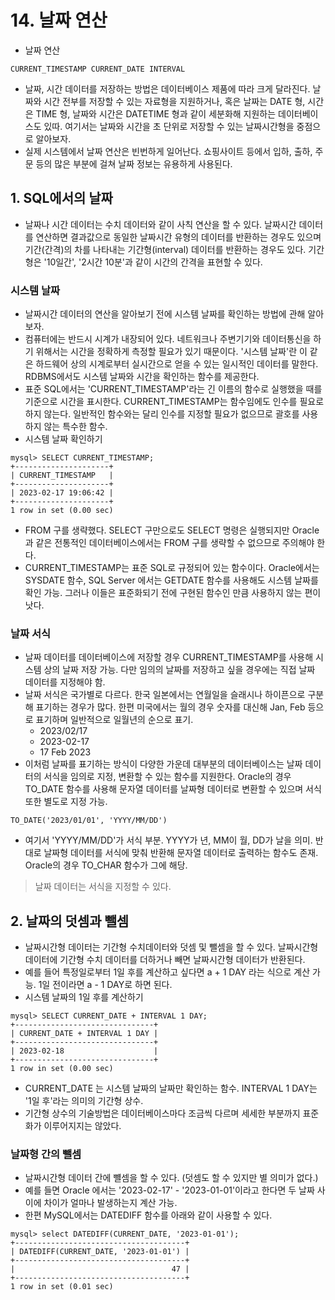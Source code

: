 # 14. 날짜 연산
- 날짜 연산
```text
CURRENT_TIMESTAMP CURRENT_DATE INTERVAL
```
- 날짜, 시간 데이터를 저장하는 방법은 데이터베이스 제품에 따라 크게 달라진다. 날짜와 시간 전부를 저장할 수 있는 자료형을 지원하거나, 혹은 날짜는 DATE 형, 시간은 TIME 형,
날짜와 시간은 DATETIME 형과 같이 세분화해 지원하는 데이터베이스도 있따. 여기서는 날짜와 시간을 초 단위로 저장할 수 있는 날짜시간형을 중점으로 알아보자.
- 실제 시스템에서 날짜 연산은 빈번하게 일어난다. 쇼핑사이트 등에서 입하, 출하, 주문 등의 많은 부분에 걸쳐 날짜 정보는 유용하게 사용된다.

## 1. SQL에서의 날짜
- 날짜나 시간 데이터는 수치 데이터와 같이 사칙 연산을 할 수 있다. 날짜시간 데이터를 연산하면 결과값으로 동일한 날짜시간 유형의 데이터를 반환하는 경우도 있으며 기간(간격)의
차를 나타내는 기간형(interval) 데이터를 반환하는 경우도 있다. 기간형은 '10일간', '2시간 10분'과 같이 시간의 간격을 표현할 수 있다.

### 시스템 날짜
- 날짜시간 데이터의 연산을 알아보기 전에 시스템 날짜를 확인하는 방법에 관해 알아보자.
- 컴퓨터에는 반드시 시계가 내장되어 있다. 네트워크나 주변기기와 데이터통신을 하기 위해서는 시간을 정확하게 측정할 필요가 있기 때문이다. '시스템 날짜'란 이 같은 하드웨어
상의 시계로부터 실시간으로 얻을 수 있는 일시적인 데이터를 말한다. RDBMS에서도 시스템 날짜와 시간을 확인하는 함수를 제공한다.
- 표준 SQL에서는 'CURRENT_TIMESTAMP'라는 긴 이름의 함수로 실행했을 때를 기준으로 시간을 표시한다. CURRENT_TIMESTAMP는 함수임에도 인수를 필요로 하지 않는다.
일반적인 함수와는 달리 인수를 지정할 필요가 없으므로 괄호를 사용하지 않는 특수한 함수.
- 시스템 날짜 확인하기
```text
mysql> SELECT CURRENT_TIMESTAMP;
+---------------------+
| CURRENT_TIMESTAMP   |
+---------------------+
| 2023-02-17 19:06:42 |
+---------------------+
1 row in set (0.00 sec)
```
- FROM 구를 생략했다. SELECT 구만으로도 SELECT 명령은 실행되지만 Oracle 과 같은 전통적인 데이터베이스에서는 FROM 구를 생략할 수 없으므로 주의해야 한다.
- CURRENT_TIMESTAMP는 표준 SQL로 규정되어 있는 함수이다. Oracle에서는 SYSDATE 함수, SQL Server 에서는 GETDATE 함수를 사용해도 시스템 날짜를 확인 가능.
그러나 이들은 표준화되기 전에 구현된 함수인 만큼 사용하지 않는 편이 낫다.

### 날짜 서식
- 날짜 데이터를 데이터베이스에 저장할 경우 CURRENT_TIMESTAMP를 사용해 시스템 상의 날짜 저장 가능. 다만 임의의 날짜를 저장하고 싶을 경우에는 직접 날짜 데이터를 지정해야
함.
- 날짜 서식은 국가별로 다르다. 한국 일본에서는 연월일을 슬래시나 하이픈으로 구분해 표기하는 경우가 많다. 한편 미국에서는 월의 경우 숫자를 대신해 Jan, Feb 등으로 표기하며
일반적으로 일월년의 순으로 표기.
    - 2023/02/17
    - 2023-02-17
    - 17 Feb 2023
- 이처럼 날짜를 표기하는 방식이 다양한 가운데 대부분의 데이터베이스는 날짜 데이터의 서식을 임의로 지정, 변환할 수 있는 함수를 지원한다. Oracle의 경우 TO_DATE 함수를
사용해 문자열 데이터를 날짜형 데이터로 변환할 수 있으며 서식 또한 별도로 지정 가능.
```text
TO_DATE('2023/01/01', 'YYYY/MM/DD')
```
- 여기서 'YYYY/MM/DD'가 서식 부분. YYYY가 년, MM이 월, DD가 날을 의미. 반대로 날짜형 데이터를 서식에 맞춰 반환해 문자열 데이터로 출력하는 함수도 존재.
Oracle의 경우 TO_CHAR 함수가 그에 해당.
> 날짜 데이터는 서식을 지정할 수 있다.

## 2. 날짜의 덧셈과 뺄셈
- 날짜시간형 데이터는 기간형 수치데이터와 덧셈 및 뺄셈을 할 수 있다. 날짜시간형 데이터에 기간형 수치 데이터를 더하거나 빼면 날짜시간형 데이터가 반환된다.
- 예를 들어 특정일로부터 1일 후를 계산하고 싶다면 a + 1 DAY 라는 식으로 계산 가능. 1일 전이라면 a - 1 DAY로 하면 된다.
- 시스템 날짜의 1일 후를 계산하기
```text
mysql> SELECT CURRENT_DATE + INTERVAL 1 DAY;
+-------------------------------+
| CURRENT_DATE + INTERVAL 1 DAY |
+-------------------------------+
| 2023-02-18                    |
+-------------------------------+
1 row in set (0.00 sec)
```
- CURRENT_DATE 는 시스템 날짜의 날짜만 확인하는 함수. INTERVAL 1 DAY는 '1일 후'라는 의미의 기간형 상수.
- 기간형 상수의 기술방법은 데이터베이스마다 조금씩 다르며 세세한 부분까지 표준화가 이루어지지는 않았다.

### 날짜형 간의 뺄셈
- 날짜시간형 데이터 간에 뺼셈을 할 수 있다. (덧셈도 할 수 있지만 별 의미가 없다.)
- 예를 들면 Oracle 에서는 '2023-02-17' - '2023-01-01'이라고 한다면 두 날짜 사이에 차이가 얼마나 발생하는지 계산 가능.
- 한편 MySQL에서는 DATEDIFF 함수를 아래와 같이 사용할 수 있다.
```text
mysql> select DATEDIFF(CURRENT_DATE, '2023-01-01');
+--------------------------------------+
| DATEDIFF(CURRENT_DATE, '2023-01-01') |
+--------------------------------------+
|                                   47 |
+--------------------------------------+
1 row in set (0.01 sec)
```

